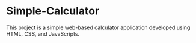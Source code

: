 # Simple-Calculator
This project is a simple web-based calculator application developed using HTML, CSS, and JavaScripts.
